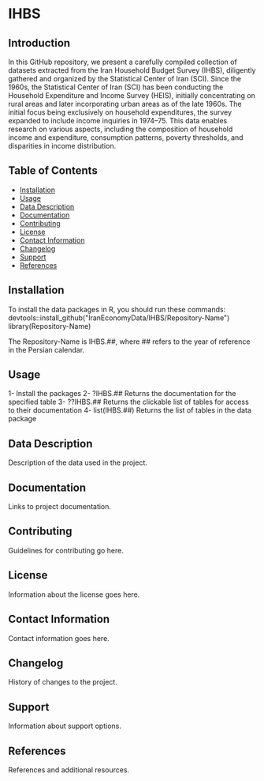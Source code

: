 # IHBS
## Introduction
 In this GitHub repository, we present a carefully compiled collection of datasets extracted from the Iran Household Budget Survey (IHBS), diligently gathered and organized by the Statistical Center of Iran (SCI).
 Since the 1960s, the Statistical Center of Iran (SCI) has been conducting the Household Expenditure and Income Survey (HEIS), initially concentrating on rural areas and later incorporating urban areas as of the late 1960s. The initial focus being exclusively on household expenditures, the survey expanded to include income inquiries in 1974–75.
 This data enables research on various aspects, including the composition of household income and expenditure, consumption patterns, poverty thresholds, and disparities in income distribution.
## Table of Contents

- [Installation](#installation)
- [Usage](#usage)
- [Data Description](#data-description)
- [Documentation](#documentation)
- [Contributing](#contributing)
- [License](#license)
- [Contact Information](#contact-information)
- [Changelog](#changelog)
- [Support](#support)
- [References](#references)

## Installation <a name="installation"></a>

To install the data packages in R, you should run these commands:
devtools::install_github("IranEconomyData/IHBS/Repository-Name")
library(Repository-Name)

The Repository-Name is IHBS.##, where ## refers to the year of reference in the Persian calendar.

## Usage <a name="usage"></a>

1- Install the packages
2- ?IHBS.## 
Returns the documentation for the specified table
3- ??IHBS.##
Returns the clickable list of tables for access to their documentation
4- list(IHBS.##)
Returns the list of tables in the data package

## Data Description <a name="data-description"></a>

Description of the data used in the project.

## Documentation <a name="documentation"></a>

Links to project documentation.

## Contributing <a name="contributing"></a>

Guidelines for contributing go here.

## License <a name="license"></a>

Information about the license goes here.

## Contact Information <a name="contact-information"></a>

Contact information goes here.

## Changelog <a name="changelog"></a>

History of changes to the project.

## Support <a name="support"></a>

Information about support options.

## References <a name="references"></a>

References and additional resources.
